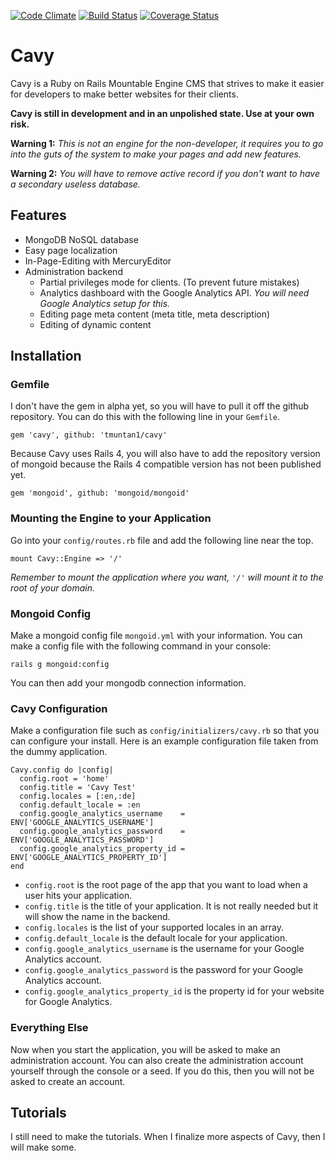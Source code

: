 [![Code Climate](https://codeclimate.com/github/tmuntan1/cavy.png)](https://codeclimate.com/github/tmuntan1/cavy)
[![Build Status](https://travis-ci.org/tmuntan1/cavy.png)](https://travis-ci.org/tmuntan1/cavy)
[![Coverage Status](https://coveralls.io/repos/tmuntan1/cavy/badge.png?branch=master)](https://coveralls.io/r/tmuntan1/cavy)

# Cavy

Cavy is a Ruby on Rails Mountable Engine CMS that strives to make it easier for developers to make better websites for their clients.

**Cavy is still in development and in an unpolished state.  Use at your own risk.**

**Warning 1:**
*This is not an engine for the non-developer, it requires you to go into the guts of the system to make your pages and add new features.*

**Warning 2:**
*You will have to remove active record if you don't want to have a secondary useless database.*

## Features

* MongoDB NoSQL database
* Easy page localization
* In-Page-Editing with MercuryEditor
* Administration backend
    * Partial privileges mode for clients. (To prevent future mistakes)
    * Analytics dashboard with the Google Analytics API.  *You will need Google Analytics setup for this.*
    * Editing page meta content (meta title, meta description)
    * Editing of dynamic content

## Installation

### Gemfile

I don't have the gem in alpha yet, so you will have to pull it off the github repository.  You can do this with the following line in your `Gemfile`.

    gem 'cavy', github: 'tmuntan1/cavy'

Because Cavy uses Rails 4, you will also have to add the repository version of mongoid because the Rails 4 compatible version has not been published yet.

    gem 'mongoid', github: 'mongoid/mongoid'

### Mounting the Engine to your Application

Go into your `config/routes.rb` file and add the following line near the top.

    mount Cavy::Engine => '/'

*Remember to mount the application where you want, `'/'` will mount it to the root of your domain.*

### Mongoid Config

Make a mongoid config file `mongoid.yml` with your information.  You can make a config file with the following command in your console:

    rails g mongoid:config

You can then add your mongodb connection information.

### Cavy Configuration

Make a configuration file such as `config/initializers/cavy.rb` so that you can configure your install. Here is an example configuration file taken from the dummy application.

    Cavy.config do |config|
      config.root = 'home'
      config.title = 'Cavy Test'
      config.locales = [:en,:de]
      config.default_locale = :en
      config.google_analytics_username    = ENV['GOOGLE_ANALYTICS_USERNAME']
      config.google_analytics_password    = ENV['GOOGLE_ANALYTICS_PASSWORD']
      config.google_analytics_property_id = ENV['GOOGLE_ANALYTICS_PROPERTY_ID']
    end

* `config.root` is the root page of the app that you want to load when a user hits your application.
* `config.title` is the title of your application.  It is not really needed but it will show the name in the backend.
* `config.locales` is the list of your supported locales in an array.
* `config.default_locale` is the default locale for your application.
* `config.google_analytics_username` is the username for your Google Analytics account.
* `config.google_analytics_password` is the password for your Google Analytics account.
* `config.google_analytics_property_id` is the property id for your website for Google Analytics.

### Everything Else

Now when you start the application, you will be asked to make an administration account.  You can also create the administration account yourself through the console or a seed.  If you do this, then you will not be asked to create an account.

## Tutorials

I still need to make the tutorials.  When I finalize more aspects of Cavy, then I will make some.